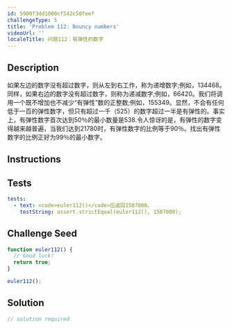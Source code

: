 ```yaml
---
id: 5900f3dd1000cf542c50feef
challengeType: 5
title: 'Problem 112: Bouncy numbers'
videoUrl: ''
localeTitle: 问题112：有弹性的数字
---
```


## Description
<section id="description">如果左边的数字没有超过数字，则从左到右工作，称为递增数字;例如，134468。同样，如果右边的数字没有超过数字，则称为递减数字;例如，66420。我们将调用一个既不增加也不减少“有弹性”数的正整数;例如，155349。显然，不会有任何低于一百的弹性数字，但只有超过一千（525）的数字超过一半是有弹性的。事实上，有弹性数字首次达到50％的最小数量是538.令人惊讶的是，有弹性的数字变得越来越普遍，当我们达到21780时，有弹性数字的比例等于90％。找出有弹性数字的比例正好为99％的最小数字。 </section>

## Instructions
<section id="instructions">
</section>

## Tests
<section id='tests'>

```yml
tests:
  - text: <code>euler112()</code>应返回1587000。
    testString: assert.strictEqual(euler112(), 1587000);

```

</section>

## Challenge Seed
<section id='challengeSeed'>

<div id='js-seed'>

```js
function euler112() {
  // Good luck!
  return true;
}

euler112();

```

</div>



</section>

## Solution
<section id='solution'>

```js
// solution required
```
</section>
